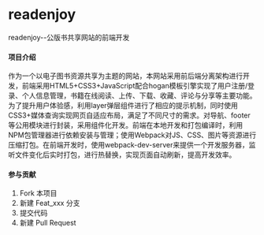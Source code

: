 # readenjoy

readenjoy--公版书共享网站的前端开发

#### 项目介绍
作为一个以电子图书资源共享为主题的网站，本网站采用前后端分离架构进行开发，前端采用HTML5+CSS3+JavaScript配合hogan模板引擎实现了用户注册/登录、个人信息管理，书籍在线阅读、上传、下载、收藏、评论与分享等主要功能。为了提升用户体验感，利用layer弹层组件进行了相应的提示机制，同时使用CSS3+媒体查询实现网页自适应布局，满足了不同尺寸的需求。对导航、footer等公用模块进行封装，采用组件化开发。前端在本地开发和打包编译时，利用NPM包管理器进行依赖安装与管理；使用Webpack对JS、CSS、图片等资源进行压缩打包。在前端开发时，使用webpack-dev-server来提供一个开发服务器，监听文件变化后实时打包，进行热替换，实现页面自动刷新，提高开发效率。

#### 参与贡献

1. Fork 本项目
2. 新建 Feat_xxx 分支
3. 提交代码
4. 新建 Pull Request
